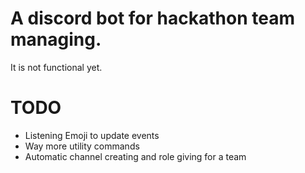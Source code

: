 # A discord bot for hackathon team managing.
It is not functional yet.

# TODO
- Listening Emoji to update events
- Way more utility commands
- Automatic channel creating and role giving for a team